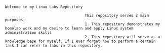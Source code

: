                                                                                    Welcome to my Linux Labs Repository

                                        This repository serves 2 main purposes:
                                        1. This repository demonstrates my homelab work and my desire to learn and apply Linux system administration skills
                                        2. This repository will serve as a knowledge base for myself. If I ever forget how to perform a certain task I can refer to labs in this repository.
                                        
                                               
